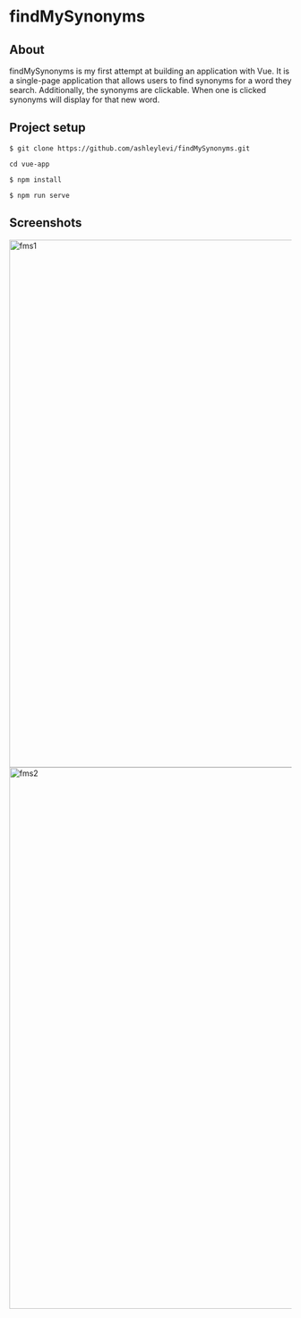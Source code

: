 # findMySynonyms

## About
findMySynonyms is my first attempt at building an application with Vue. It is a single-page application that allows users to find synonyms for a word they search. Additionally, the synonyms are clickable. When one is clicked synonyms will display for that new word.

## Project setup
```
$ git clone https://github.com/ashleylevi/findMySynonyms.git
```
```
cd vue-app
```
```
$ npm install
```
```
$ npm run serve
```

## Screenshots
<img width="942" alt="fms1" src="https://user-images.githubusercontent.com/39889553/53442087-aa4ca100-39c5-11e9-8fa8-2f60b2cd03a2.png">
<img width="967" alt="fms2" src="https://user-images.githubusercontent.com/39889553/53442090-ab7dce00-39c5-11e9-83bd-0646a1a9ba41.png">



